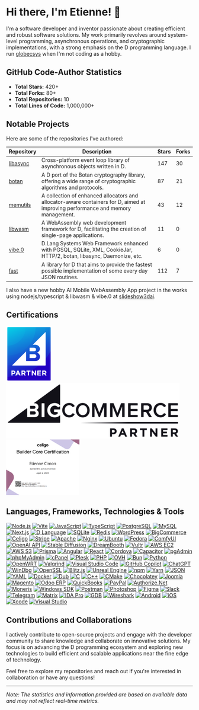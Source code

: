 # Hi there, I'm Etienne! 👋

I'm a software developer and inventor passionate about creating efficient and robust software solutions. My work primarily revolves around system-level programming, asynchronous operations, and cryptographic implementations, with a strong emphasis on the D programming language. I run [globecsys](https://globecsys.com) when I'm not coding as a hobby.

## GitHub Code-Author Statistics

- **Total Stars:** 420+
- **Total Forks:** 80+
- **Total Repositories:** 10
- **Total Lines of Code:** 1,000,000+

## Notable Projects

Here are some of the repositories I've authored:

| Repository | Description | Stars | Forks |
|------------|-------------|-------|-------|
| [libasync](https://github.com/etcimon/libasync) | Cross-platform event loop library of asynchronous objects written in D. | 147 | 30 |
| [botan](https://github.com/etcimon/botan) | A D port of the Botan cryptography library, offering a wide range of cryptographic algorithms and protocols. | 87 | 21 |
| [memutils](https://github.com/etcimon/memutils) | A collection of enhanced allocators and allocator-aware containers for D, aimed at improving performance and memory management. | 43 | 12 |
| [libwasm](https://github.com/etcimon/libwasm) | A WebAssembly web development framework for D, facilitating the creation of single-page applications. | 11 | 0 |
| [vibe.0](https://github.com/etcimon/vibe.0) | D.Lang Systems Web Framework enhanced with PGSQL, SQLite, XML, CookieJar, HTTP/2, botan, libasync, Daemonize, etc.  | 6 | 0 |
| [fast](https://github.com/etcimon/fast) |  A library for D that aims to provide the fastest possible implementation of some every day JSON routines.   | 112 | 7 |

I also have a new hobby AI Mobile WebAssembly App project in the works using nodejs/typescript & libwasm & vibe.0 at [slideshow3dai](https://github.com/etcimon/slideshow3dai).

## Certifications
<p float="left">
  <img src="/bigcommerce-badge.png" height="150" />
  <img src="/bigcommerce-partner-badge.png" height="150" />
  <a href="http://verify.skilljar.com/c/djtafxvtysmu"><img src="/celigo-cert.png" height="150" /></a>
</p>

## Languages, Frameworks, Technologies & Tools

[![Node.js](https://img.shields.io/badge/Node.js-339933?logo=node.js&logoColor=white)](https://nodejs.org/)
[![Vite](https://img.shields.io/badge/Vite-646CFF?logo=vite&logoColor=white)](https://vitejs.dev/)
[![JavaScript](https://img.shields.io/badge/JavaScript-F7DF1E?logo=javascript&logoColor=black)](https://developer.mozilla.org/en-US/docs/Web/JavaScript)
[![TypeScript](https://img.shields.io/badge/TypeScript-3178C6?logo=typescript&logoColor=white)](https://www.typescriptlang.org/)
[![PostgreSQL](https://img.shields.io/badge/PostgreSQL-4169E1?logo=postgresql&logoColor=white)](https://www.postgresql.org/)
[![MySQL](https://img.shields.io/badge/MySQL-4479A1?logo=mysql&logoColor=white)](https://www.mysql.com/)
[![Next.js](https://img.shields.io/badge/Next.js-000000?logo=next.js&logoColor=white)](https://nextjs.org/)
[![D Language](https://img.shields.io/badge/D-CC342D?logo=d&logoColor=white)](https://dlang.org/)
[![SQLite](https://img.shields.io/badge/SQLite-003B57?logo=sqlite&logoColor=white)](https://www.sqlite.org/)
[![Redis](https://img.shields.io/badge/Redis-DC382D?logo=redis&logoColor=white)](https://redis.io/)
[![WordPress](https://img.shields.io/badge/WordPress-21759B?logo=wordpress&logoColor=white)](https://wordpress.org/)
[![BigCommerce](https://img.shields.io/badge/BigCommerce-121213?logo=bigcommerce&logoColor=white)](https://www.bigcommerce.com/)
[![Celigo](https://img.shields.io/badge/Celigo-00A9E0?logo=celigo&logoColor=white)](https://www.celigo.com/)
[![Stripe](https://img.shields.io/badge/Stripe-008CDD?logo=stripe&logoColor=white)](https://stripe.com/)
[![Apache](https://img.shields.io/badge/Apache-D22128?logo=apache&logoColor=white)](https://httpd.apache.org/)
[![Nginx](https://img.shields.io/badge/Nginx-009639?logo=nginx&logoColor=white)](https://nginx.org/)
[![Ubuntu](https://img.shields.io/badge/Ubuntu-E95420?logo=ubuntu&logoColor=white)](https://ubuntu.com/)
[![Fedora](https://img.shields.io/badge/Fedora-294172?logo=fedora&logoColor=white)](https://getfedora.org/)
[![ComfyUI](https://img.shields.io/badge/ComfyUI-FE7B72?logo=appveyor&logoColor=white)](https://comfyui.org/)
[![OpenAI API](https://img.shields.io/badge/OpenAI_API-412991?logo=openai&logoColor=white)](https://openai.com/api/)
[![Stable Diffusion](https://img.shields.io/badge/Stable_Diffusion-000000?logo=stability.ai&logoColor=white)](https://stability.ai/)
[![DreamBooth](https://img.shields.io/badge/DreamBooth-FFB900?logo=google&logoColor=white)](https://dreambooth.github.io/)
[![Vultr](https://img.shields.io/badge/Vultr-007BFC?logo=vultr&logoColor=white)](https://www.vultr.com/)
[![AWS EC2](https://img.shields.io/badge/AWS_EC2-FF9900?logo=amazonaws&logoColor=white)](https://aws.amazon.com/ec2/)
[![AWS S3](https://img.shields.io/badge/AWS_S3-569A31?logo=amazonaws&logoColor=white)](https://aws.amazon.com/s3/)
[![Prisma](https://img.shields.io/badge/Prisma-2D3748?logo=prisma&logoColor=white)](https://www.prisma.io/)
[![Angular](https://img.shields.io/badge/Angular-DD0031?logo=angular&logoColor=white)](https://angular.io/)
[![React](https://img.shields.io/badge/React-20232A?logo=react&logoColor=61DAFB)](https://reactjs.org/)
[![Cordova](https://img.shields.io/badge/Cordova-E8E8E8?logo=apachecordova&logoColor=black)](https://cordova.apache.org/)
[![Capacitor](https://img.shields.io/badge/Capacitor-119EFF?logo=capacitor&logoColor=white)](https://capacitorjs.com/)
[![pgAdmin](https://img.shields.io/badge/pgAdmin-336791?logo=postgresql&logoColor=white)](https://www.pgadmin.org/)
[![phpMyAdmin](https://img.shields.io/badge/phpMyAdmin-6C78AF?logo=mysql&logoColor=white)](https://www.phpmyadmin.net/)
[![cPanel](https://img.shields.io/badge/cPanel-FF6C2C?logo=cpanel&logoColor=white)](https://cpanel.net/)
[![Plesk](https://img.shields.io/badge/Plesk-52B0E7?logo=plesk&logoColor=white)](https://www.plesk.com/)
[![PHP](https://img.shields.io/badge/PHP-777BB4?logo=php&logoColor=white)](https://www.php.net/)
[![OVH](https://img.shields.io/badge/OVH-123F6D?logo=ovh&logoColor=white)](https://www.ovhcloud.com/)
[![Bun](https://img.shields.io/badge/Bun-000000?logo=bun&logoColor=white)](https://bun.sh/)
[![Python](https://img.shields.io/badge/Python-3776AB?logo=python&logoColor=white)](https://www.python.org/)
[![OpenWRT](https://img.shields.io/badge/OpenWRT-00B5E2?logo=linux&logoColor=white)](https://openwrt.org/)
[![Valgrind](https://img.shields.io/badge/Valgrind-352940?logo=gnu&logoColor=white)](https://valgrind.org/)
[![Visual Studio Code](https://img.shields.io/badge/VS_Code-007ACC?logo=visualstudiocode&logoColor=white)](https://code.visualstudio.com/)
[![GitHub Copilot](https://img.shields.io/badge/Copilot-1DB5A4?logo=githubcopilot&logoColor=white)](https://github.com/features/copilot)
[![ChatGPT](https://img.shields.io/badge/ChatGPT-00A67E?logo=openai&logoColor=white)](https://chat.openai.com/)
[![WinDbg](https://img.shields.io/badge/WinDbg-0078D7?logo=microsoft&logoColor=white)](https://learn.microsoft.com/en-us/windows-hardware/drivers/debugger/)
[![OpenSSL](https://img.shields.io/badge/OpenSSL-721412?logo=openssl&logoColor=white)](https://www.openssl.org/)
[![Blitz.js](https://img.shields.io/badge/Blitz.js-5A67D8?logo=blitz&logoColor=white)](https://blitz-js.com/)
[![Unreal Engine](https://img.shields.io/badge/Unreal_Engine-313131?logo=unrealengine&logoColor=white)](https://www.unrealengine.com/)
[![npm](https://img.shields.io/badge/npm-CB3837?logo=npm&logoColor=white)](https://www.npmjs.com/)
[![Yarn](https://img.shields.io/badge/Yarn-2C8EBB?logo=yarn&logoColor=white)](https://yarnpkg.com/)
[![JSON](https://img.shields.io/badge/JSON-000000?logo=json&logoColor=white)](https://www.json.org/)
[![YAML](https://img.shields.io/badge/YAML-000000?logo=yaml&logoColor=white)](https://yaml.org/)
[![Docker](https://img.shields.io/badge/Docker-2496ED?logo=docker&logoColor=white)](https://www.docker.com/)
[![Dub](https://img.shields.io/badge/Dub-2C3E50?logo=dlang&logoColor=white)](https://code.dlang.org/)
[![C](https://img.shields.io/badge/C-00599C?logo=c&logoColor=white)](https://en.wikipedia.org/wiki/C_(programming_language))
[![C++](https://img.shields.io/badge/C++-00599C?logo=c%2b%2b&logoColor=white)](https://isocpp.org/)
[![CMake](https://img.shields.io/badge/CMake-064F8C?logo=cmake&logoColor=white)](https://cmake.org/)
[![Chocolatey](https://img.shields.io/badge/Chocolatey-80B5E3?logo=chocolatey&logoColor=white)](https://chocolatey.org/)
[![Joomla](https://img.shields.io/badge/Joomla-5091CD?logo=joomla&logoColor=white)](https://www.joomla.org/)
[![Magento](https://img.shields.io/badge/Magento-EE672F?logo=magento&logoColor=white)](https://magento.com/)
[![Odoo ERP](https://img.shields.io/badge/Odoo-875A7B?logo=odoo&logoColor=white)](https://www.odoo.com/)
[![QuickBooks](https://img.shields.io/badge/QuickBooks-2CA01C?logo=intuit&logoColor=white)](https://quickbooks.intuit.com/)
[![PayPal](https://img.shields.io/badge/PayPal-00457C?logo=paypal&logoColor=white)](https://www.paypal.com/)
[![Authorize.Net](https://img.shields.io/badge/Authorize.Net-00005A?logo=visa&logoColor=white)](https://www.authorize.net/)
[![Moneris](https://img.shields.io/badge/Moneris-00806C?logo=moneris&logoColor=white)](https://www.moneris.com/)
[![Windows SDK](https://img.shields.io/badge/Windows_SDK-0078D7?logo=windows&logoColor=white)](https://developer.microsoft.com/en-us/windows/downloads/windows-sdk/)
[![Postman](https://img.shields.io/badge/Postman-FF6C37?logo=postman&logoColor=white)](https://www.postman.com/)
[![Photoshop](https://img.shields.io/badge/Photoshop-31A8FF?logo=adobephotoshop&logoColor=white)](https://www.adobe.com/products/photoshop.html)
[![Figma](https://img.shields.io/badge/Figma-F24E1E?logo=figma&logoColor=white)](https://www.figma.com/)
[![Slack](https://img.shields.io/badge/Slack-4A154B?logo=slack&logoColor=white)](https://slack.com/)
[![Telegram](https://img.shields.io/badge/Telegram-26A5E4?logo=telegram&logoColor=white)](https://telegram.org/)
[![Matrix](https://img.shields.io/badge/Matrix-000000?logo=matrix&logoColor=white)](https://matrix.org/)
[![IDA Pro](https://img.shields.io/badge/IDA_Pro-888888?logo=data&logoColor=white)](https://hex-rays.com/ida-pro/)
[![GDB](https://img.shields.io/badge/GDB-000000?logo=gnu&logoColor=white)](https://www.gnu.org/software/gdb/)
[![Wireshark](https://img.shields.io/badge/Wireshark-1679A7?logo=wireshark&logoColor=white)](https://www.wireshark.org/)
[![Android](https://img.shields.io/badge/Android-3DDC84?logo=android&logoColor=white)](https://developer.android.com/)
[![iOS](https://img.shields.io/badge/iOS-000000?logo=apple&logoColor=white)](https://developer.apple.com/ios/)
[![Xcode](https://img.shields.io/badge/Xcode-1575F9?logo=xcode&logoColor=white)](https://developer.apple.com/xcode/)
[![Visual Studio](https://img.shields.io/badge/Visual_Studio_2022-5C2D91?logo=visualstudio&logoColor=white)](https://visualstudio.microsoft.com/vs/)


## Contributions and Collaborations

I actively contribute to open-source projects and engage with the developer community to share knowledge and collaborate on innovative solutions. My focus is on advancing the D programming ecosystem and exploring new technologies to build efficient and scalable applications near the fine edge of technology.

Feel free to explore my repositories and reach out if you're interested in collaboration or have any questions!

---

*Note: The statistics and information provided are based on available data and may not reflect real-time metrics.*
